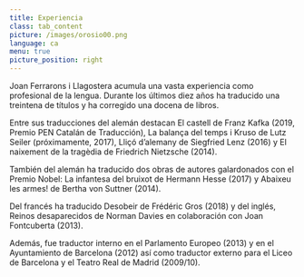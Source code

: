 ```yaml
---
title: Experiencia
class: tab_content
picture: /images/orosio00.png
language: ca
menu: true
picture_position: right
---
```


Joan Ferrarons i Llagostera acumula una vasta experiencia como profesional de la lengua. Durante los últimos diez años ha traducido una treintena de títulos y ha corregido una docena de libros.

Entre sus traducciones del alemán destacan El castell de Franz Kafka (2019, Premio PEN Catalán de Traducción), La balança del temps i Kruso de Lutz Seiler (próximamente, 2017), Lliçó d’alemany de Siegfried Lenz (2016) y El naixement de la tragèdia de Friedrich Nietzsche (2014).

También del alemán ha traducido dos obras de autores galardonados con el Premio Nobel: La infantesa del bruixot de Hermann Hesse (2017) y Abaixeu les armes! de Bertha von Suttner (2014).

Del francés ha traducido Desobeir de Frédéric Gros (2018) y del inglés, Reinos desaparecidos de Norman Davies en colaboración con Joan Fontcuberta (2013).

Además, fue traductor interno en el Parlamento Europeo (2013) y en el Ayuntamiento de Barcelona (2012) así como traductor externo para el Liceo de Barcelona y el Teatro Real de Madrid (2009/10).